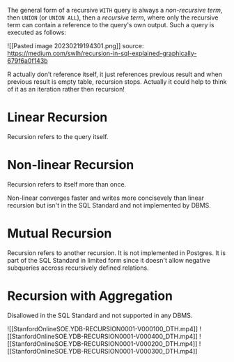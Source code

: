 The general form of a recursive `WITH` query is always a _non-recursive term_, then `UNION` (or `UNION ALL`), then a _recursive term_, where only the recursive term can contain a reference to the query's own output. Such a query is executed as follows:

![[Pasted image 20230219194301.png]]
source: https://medium.com/swlh/recursion-in-sql-explained-graphically-679f6a0f143b

R actually don’t reference itself, it just references previous result and when previous result is empty table, recursion stops. Actually it could help to think of it as an iteration rather then recursion! 

# Linear Recursion

Recursion refers to the query itself.

# Non-linear Recursion

Recursion refers to itself more than once.

Non-linear converges faster and writes more concisevely than linear recursion but isn't in the SQL Standard and not implemented by DBMS.

# Mutual Recursion

Recursion refers to another recursion.
It is not implemented in Postgres.
It is part of the SQL Standard in limited form since it doesn't allow negative subqueries accross recursively defined relations.

# Recursion with Aggregation

Disallowed in the SQL Standard and not supported in any DBMS.


![[StanfordOnlineSOE.YDB-RECURSION0001-V000100_DTH.mp4]]
![[StanfordOnlineSOE.YDB-RECURSION0001-V000400_DTH.mp4]]
![[StanfordOnlineSOE.YDB-RECURSION0001-V000200_DTH.mp4]]
![[StanfordOnlineSOE.YDB-RECURSION0001-V000300_DTH.mp4]]

